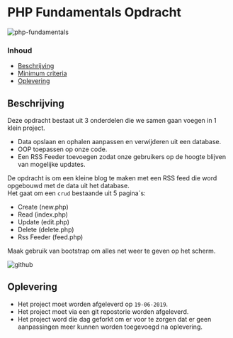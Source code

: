 # PHP Fundamentals Opdracht

![php-fundamentals](https://2.bp.blogspot.com/-CdO-UrmNhiw/WIOIhk-Us4I/AAAAAAAAE4g/n1tS4NEaoRExF-L-YYEaAZkjL3IiNu21ACLcB/s1600/1.jpg)

### Inhoud
- [Beschrijving](#Beschrijving)
- [Minimum criteria](#Minimum-criteria)
- [Oplevering](#Oplevering)

## Beschrijving
Deze opdracht bestaat uit 3 onderdelen die we samen gaan voegen in 1 klein project.

- Data opslaan en ophalen aanpassen en verwijderen uit een database.
- OOP toepassen op onze code.
- Een RSS Feeder toevoegen zodat onze gebruikers op de hoogte blijven van mogelijke updates.

De opdracht is om een kleine blog te maken met een RSS feed die word opgebouwd met de data uit het database. \
Het gaat om een ``crud`` bestaande uit 5 pagina`s:
- Create (new.php)
- Read (index.php)
- Update (edit.php)
- Delete (delete.php)
- Rss Feeder (feed.php)

Maak gebruik van bootstrap om alles net weer te geven op het scherm.

![github](https://www.dutchento.org/wp-content/uploads/2010/09/github-logo.png)
## Oplevering
- Het project moet worden afgeleverd op ``19-06-2019``.
- Het project moet via een git repostorie worden afgeleverd.
- Het project word die dag geforkt om er voor te zorgen dat er geen aanpassingen meer kunnen worden toegevoegd na oplevering.